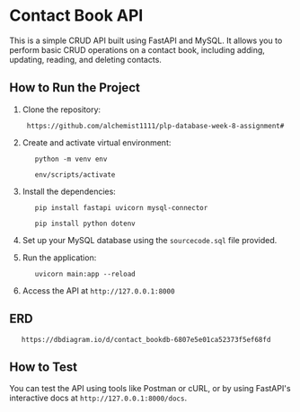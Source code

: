 # Contact Book API

This is a simple CRUD API built using FastAPI and MySQL. It allows you to perform basic CRUD operations on a contact book, including adding, updating, reading, and deleting contacts.

## How to Run the Project

1. Clone the repository:

        https://github.com/alchemist1111/plp-database-week-8-assignment# 

2. Create and activate virtual environment:

          python -m venv env

          env/scripts/activate

3. Install the dependencies:

          pip install fastapi uvicorn mysql-connector

          pip install python dotenv

4. Set up your MySQL database using the   `sourcecode.sql` file provided.

5. Run the application:

          uvicorn main:app --reload

6. Access the API at `http://127.0.0.1:8000`

## ERD

       https://dbdiagram.io/d/contact_bookdb-6807e5e01ca52373f5ef68fd

## How to Test

You can test the API using tools like Postman or cURL, or by using FastAPI's interactive docs at `http://127.0.0.1:8000/docs`.
